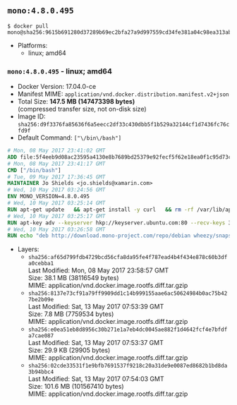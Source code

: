 ## `mono:4.8.0.495`

```console
$ docker pull mono@sha256:9615b691280d37289b69ec2bfa27a9d997559cd34fe381a04c98ea313ab15f31
```

-	Platforms:
	-	linux; amd64

### `mono:4.8.0.495` - linux; amd64

-	Docker Version: 17.04.0-ce
-	Manifest MIME: `application/vnd.docker.distribution.manifest.v2+json`
-	Total Size: **147.5 MB (147473398 bytes)**  
	(compressed transfer size, not on-disk size)
-	Image ID: `sha256:d9f3376fa85636f6a5eecc2df33c430dbb5f1b529a32144cf1d7436fc76cfd9f`
-	Default Command: `["\/bin\/bash"]`

```dockerfile
# Mon, 08 May 2017 23:41:02 GMT
ADD file:5f4eeb9d08ac23595a4130e8b7689bd25379e92fecf5f62e18ea0f1c95d73c33 in / 
# Mon, 08 May 2017 23:41:17 GMT
CMD ["/bin/bash"]
# Tue, 09 May 2017 17:36:45 GMT
MAINTAINER Jo Shields <jo.shields@xamarin.com>
# Wed, 10 May 2017 03:24:56 GMT
ENV MONO_VERSION=4.8.0.495
# Wed, 10 May 2017 03:25:14 GMT
RUN apt-get update   && apt-get install -y curl   && rm -rf /var/lib/apt/lists/*
# Wed, 10 May 2017 03:25:17 GMT
RUN apt-key adv --keyserver hkp://keyserver.ubuntu.com:80 --recv-keys 3FA7E0328081BFF6A14DA29AA6A19B38D3D831EF
# Wed, 10 May 2017 03:26:58 GMT
RUN echo "deb http://download.mono-project.com/repo/debian wheezy/snapshots/$MONO_VERSION main" > /etc/apt/sources.list.d/mono-xamarin.list   && apt-get update   && apt-get install -y binutils mono-devel ca-certificates-mono fsharp mono-vbnc nuget referenceassemblies-pcl   && rm -rf /var/lib/apt/lists/* /tmp/*
```

-	Layers:
	-	`sha256:af65d799fdb4729bcd56cfa8da95fe4f787ead4b4f434e878c60b3dfa0cebba1`  
		Last Modified: Mon, 08 May 2017 23:58:57 GMT  
		Size: 38.1 MB (38116549 bytes)  
		MIME: application/vnd.docker.image.rootfs.diff.tar.gzip
	-	`sha256:8137e73cf91a79ff9909dd1c14b999155aae6ac50624984b0ac75b427be2b09e`  
		Last Modified: Sat, 13 May 2017 07:53:39 GMT  
		Size: 7.8 MB (7759534 bytes)  
		MIME: application/vnd.docker.image.rootfs.diff.tar.gzip
	-	`sha256:e0ea51eb8d8956c30b271e1a7eb4dc0045ae882f1d4642fcf4e7bfdfa7cae087`  
		Last Modified: Sat, 13 May 2017 07:53:37 GMT  
		Size: 29.9 KB (29905 bytes)  
		MIME: application/vnd.docker.image.rootfs.diff.tar.gzip
	-	`sha256:02cde33531f1e9bfb7691537f9218c20a31de9e0087ed8682b1bd8da3b94bbc4`  
		Last Modified: Sat, 13 May 2017 07:54:03 GMT  
		Size: 101.6 MB (101567410 bytes)  
		MIME: application/vnd.docker.image.rootfs.diff.tar.gzip
